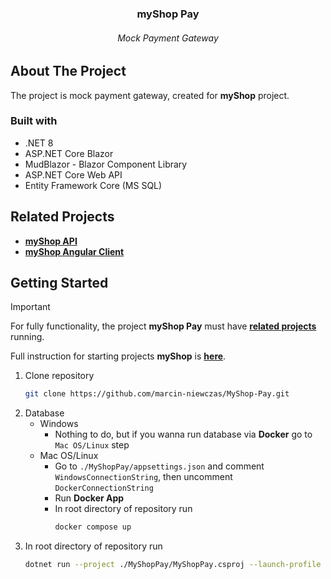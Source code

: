 <div align="center"> 
  <h3>myShop Pay</h3>
  <h6>Mock Payment Gateway<h6>
</div>

## About The Project
The project is mock payment gateway, created for **myShop** project.
### Built with
* .NET 8
* ASP.NET Core Blazor
* MudBlazor - Blazor Component Library
* ASP.NET Core Web API
* Entity Framework Core (MS SQL)
## Related Projects
* **[myShop API](https://github.com/marcin-niewczas/MyShop-API)**
* **[myShop Angular Client](https://github.com/marcin-niewczas/MyShop-Angular-Client)**

## Getting Started
> [!Important]
> For fully functionality, the project **myShop Pay** must have **[related projects](#related-projects)** running.
> 
> Full instruction for starting projects **myShop** is **[here](https://github.com/marcin-niewczas/MyShop-API#getting-started)**.
1. Clone repository
   ```sh
   git clone https://github.com/marcin-niewczas/MyShop-Pay.git
   ```
2. Database
   - Windows
     - Nothing to do, but if you wanna run database via **Docker** go to `Mac OS/Linux` step
   - Mac OS/Linux
     - Go to `./MyShopPay/appsettings.json` and comment `WindowsConnectionString`, then uncomment `DockerConnectionString`
     - Run **Docker App**
     - In root directory of repository run
       ```sh
       docker compose up
       ```
3. In root directory of repository run
   ```sh
   dotnet run --project ./MyShopPay/MyShopPay.csproj --launch-profile https
   ```
